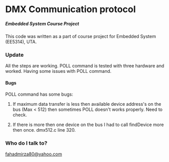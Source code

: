 # DMX Communication protocol #
##### Embedded System Course Project

This code was written as a part of course project for Embedded System (EE5314), UTA.


### Update ###
All the steps are working. POLL command is tested with three hardware and worked. Having some issues with POLL command.
 

#### Bugs ####
POLL command has some bugs:
1) If maximum data transfer is less then available device address's on the bus (Max < 512) then sometimes POLL doesn't works properly. Need to check.

2) If there is more then one device on the bus I had to call findDevice more then once. dmx512.c line 320. 

### Who do I talk to? ###
fahadmirza80@yahoo.com